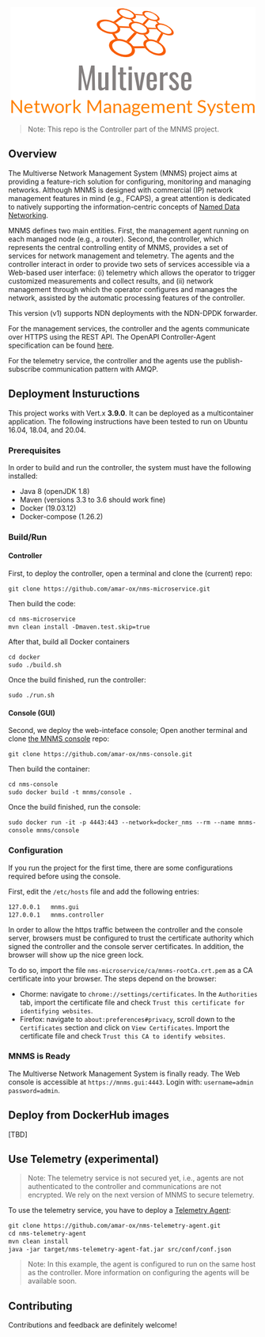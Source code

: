 
<!-- h1 align="center"> Multiverse Network Management System [Controller] </h1 -->
<p align="center">
  <img src="docs/images/logo.png" />
</p>

> Note: This repo is the Controller part of the MNMS project.

## Overview
The Multiverse Network Management System (MNMS) project aims at providing a feature-rich solution for configuring, monitoring and managing networks. 
Although MNMS is designed with commercial (IP) network management features in mind (e.g., FCAPS), a great attention is dedicated to natively supporting the information-centric concepts of [Named Data Networking](https://named-data.net/).

MNMS defines two main entities. First, the management agent running on each managed node (e.g., a router). Second, the controller, which represents the central controlling entity of MNMS, provides a set of services for network management and telemetry. 
The agents and the controller interact in order to provide two sets of services accessible via a Web-based user interface: (i) telemetry which allows the operator to trigger customized measurements and collect results, and (ii) network management through which the operator configures and manages the network, assisted by the automatic processing features of the controller.

This version (v1) supports NDN deployments with the NDN-DPDK forwarder. 

For the management services, the controller and the agents communicate over HTTPS using the REST API. The OpenAPI Controller-Agent specification can be found [here](https://github.com/amar-ox/nms-microservice/blob/master/docs/openapi/controller-to-agent.yaml). 

For the telemetry service, the controller and the agents use the publish-subscribe communication pattern with AMQP.

## Deployment Instuructions
This project works with Vert.x **3.9.0**. It can be deployed as a multicontainer application. The following instructions have been tested to run on Ubuntu 16.04, 18.04, and 20.04.

### Prerequisites
In order to build and run the controller, the system must have the following installed:
- Java 8 (openJDK 1.8)
- Maven (versions 3.3 to 3.6 should work fine)
- Docker (19.03.12)
- Docker-compose (1.26.2)

### Build/Run
#### Controller
First, to deploy the controller, open a terminal and clone the (current) repo:

```
git clone https://github.com/amar-ox/nms-microservice.git
```

Then build the code:

```
cd nms-microservice
mvn clean install -Dmaven.test.skip=true
```

After that, build all Docker containers
```
cd docker
sudo ./build.sh
```

Once the build finished, run the controller:
```
sudo ./run.sh
```

#### Console (GUI)
Second, we deploy the web-inteface console; Open another terminal and clone [the MNMS console](https://github.com/amar-ox/nms-console.git) repo:

```
git clone https://github.com/amar-ox/nms-console.git
```

Then build the container:

```
cd nms-console
sudo docker build -t mnms/console .
```

Once the build finished, run the console:
```
sudo docker run -it -p 4443:443 --network=docker_nms --rm --name mnms-console mnms/console
```

### Configuration
If you run the project for the first time, there are some configurations required before using the console.

First, edit the `/etc/hosts` file and add the following entries:
```
127.0.0.1	mnms.gui
127.0.0.1	mnms.controller
```

In order to allow the https traffic between the controller and the console server, browsers must be configured to trust the certificate authority which signed the controller and the console server certificates.
In addition, the browser will show up the nice green lock.

To do so, import the file `nms-microservice/ca/mnms-rootCa.crt.pem` as a CA certificate into your browser. The steps depend on the browser:

- Chorme: navigate to `chrome://settings/certificates`. In the `Authorities` tab, import the certificate file and check `Trust this certificate for identifying websites`.
- Firefox: navigate to `about:preferences#privacy`, scroll down to the `Certificates` section and click on `View Certificates`. 
Import the certificate file and check `Trust this CA to identify websites`.

### MNMS is Ready
The Multiverse Network Management System is finally ready.
The Web console is accessible at `https://mnms.gui:4443`.
Login with: `username=admin password=admin`.

## Deploy from DockerHub images
[TBD]

## Use Telemetry (experimental)
> Note: The telemetry service is not secured yet, i.e., agents are not authenticated to the controller and communications are not encrypted. We rely on the next version of MNMS to secure telemetry.

To use the telemetry service, you have to deploy a [Telemetry Agent](https://github.com/amar-ox/nms-telemetry-agent):
```
git clone https://github.com/amar-ox/nms-telemetry-agent.git
cd nms-telemetry-agent
mvn clean install
java -jar target/nms-telemetry-agent-fat.jar src/conf/conf.json
```
> Note: In this example, the agent is configured to run on the same host as the controller.
More information on configuring the agents will be available soon.

## Contributing
Contributions and feedback are definitely welcome!
